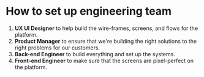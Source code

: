 # How to set up engineering team

1. **UX UI Designer** to help build the wire-frames, screens, and flows for the platform.
2. **Product Manager** to ensure that we're building the right solutions to the right problems for our customers.
3. **Back-end Engineer** to build everything and set up the systems.
4. **Front-end Engineer** to make sure that the screens are pixel-perfect on the platform.